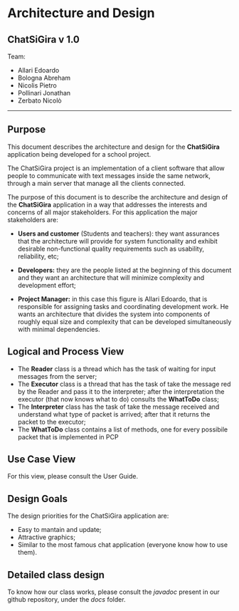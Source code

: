 # Architecture and Design

## ChatSiGira v 1.0


Team:

- Allari Edoardo
- Bologna Abreham
- Nicolis Pietro
- Pollinari Jonathan
- Zerbato Nicolò

---

## Purpose

This document describes the architecture and design for the **ChatSiGira** application being developed for a school project. 

The ChatSiGira project is an implementation of a client software that allow people to communicate with text messages inside the same network, through a main server that manage all the clients connected.

The purpose of this document is to describe the architecture and design of the **ChatSiGira** application in a way that addresses the interests and concerns of all major stakeholders. For this application the major stakeholders are:

- **Users and customer** (Students and teachers): they want assurances that the architecture will provide for system functionality and exhibit desirable non-functional quality requirements such as usability, reliability, etc;

- **Developers:** they are the people listed at the beginning of this document and they want an architecture that will minimize complexity and development effort;

- **Project Manager:** in this case this figure is Allari Edoardo, that is responsible for assigning tasks and coordinating development work. He wants an architecture that divides the system into components of roughly equal size and complexity that can be developed simultaneously with minimal dependencies.


## Logical and Process View

- The **Reader** class is a thread which has the task of waiting for input messages from the server;
- The **Executor** class is a thread that has the task of take the message red by the Reader and pass it to the interpreter; after the interpretation the executor (that now knows what to do) consults the **WhatToDo** class;
- The **Interpreter** class has the task of take the message received and understand what type of packet is arrived; after that it returns the packet to the executor;
- The **WhatToDo** class contains a list of methods, one for every possibile packet that is implemented in PCP

## Use Case View
For this view, please consult the User Guide.


## Design Goals
The design priorities for the ChatSiGira application are:

- Easy to mantain and update;
- Attractive graphics;
- Similar to the most famous chat application (everyone know how to use them).

## Detailed class design 
To know how our class works, please consult the *javadoc* present in our github repository, under the *docs* folder.
